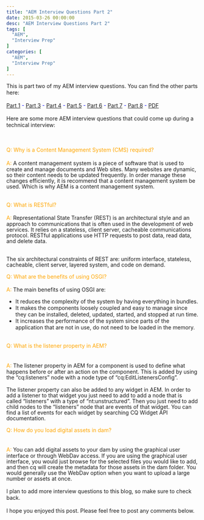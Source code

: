 ```yaml
---
title: "AEM Interview Questions Part 2"
date: 2015-03-26 00:00:00
desc: "AEM Interview Questions Part 2"
tags: [
  "AEM",
  "Interview Prep"
]
categories: [
  "AEM",
  "Interview Prep"
]
---
```


<span style="font-family: inherit;">This is part two of my AEM interview&nbsp;</span>questions<span style="font-family: inherit;">. You can find the other parts here:</span><br />
<span style="font-family: inherit;"><br /></span>
<span style="color: blue;"><span style="font-family: inherit;"><a href="http://scottwestover.blogspot.com/2015/03/aem-interview-questions.html">Part 1</a>&nbsp;-&nbsp;</span><a href="http://scottwestover.blogspot.com/2015/04/aem-interview-questions-part-3.html">Part 3</a>&nbsp;-&nbsp;<a href="http://scottwestover.blogspot.com/2015/04/aem-interview-questions-part-4.html">Part 4</a>&nbsp;-&nbsp;<a href="http://scottwestover.blogspot.com/2015/04/aem-interview-questions-part-5.html">Part 5</a>&nbsp;-&nbsp;<a href="http://scottwestover.blogspot.com/2015/04/aem-interview-questions-part-6.html">Part 6</a>&nbsp;-&nbsp;<a href="http://scottwestover.blogspot.com/2015/05/aem-interview-questions-part-7.html">Part 7</a>&nbsp;-&nbsp;<a href="http://scottwestover.blogspot.com/2015/05/aem-interview-questions-part-8.html">Part 8</a>&nbsp;-&nbsp;<a href="http://scottwestover.blogspot.com/2015/08/aem-interview-questions-pdf.html">PDF</a></span><br />
<span style="font-family: inherit;"><br /></span>
<span style="font-family: inherit;">Here are some more AEM interview questions that could come up during a technical interview:</span><br />
<span style="font-family: inherit;"><br /></span>
<br />
<div class="MsoNormal">
<span style="font-family: inherit;"><span style="color: orange; line-height: 17.1200008392334px;">Q</span><span style="color: orange; line-height: 17.1200008392334px;">:&nbsp;</span><span style="color: orange; line-height: 17.1200008392334px;">Why is a Content Management System (CMS) required?</span></span></div>
<div class="MsoNormal">
<span style="color: orange; font-family: inherit; line-height: 17.1200008392334px;"><br /></span></div>
<div class="MsoNormal">
<span style="font-family: inherit;"><span style="line-height: 17.1200008392334px;"><span style="color: orange;">A</span></span><span style="line-height: 17.1200008392334px;"><span style="color: orange;">:</span>&nbsp;</span><span style="line-height: 107%;">A
content management system is a piece of software that is used to create and
manage documents and Web sites. Many websites are dynamic, so their content
needs to be updated frequently. In order manage these changes efficiently, it
is recommend that a content management system be used. Which is why AEM is a
content management system.</span></span><br />
<span style="line-height: 107%;"><span style="font-family: inherit;"><br /></span></span>
<br />
<div class="MsoNormal">
<span style="font-family: inherit;"><span style="color: orange; line-height: 17.1200008392334px;">Q</span><span style="color: orange; line-height: 17.1200008392334px;">:&nbsp;</span><span style="color: orange; line-height: 17.1200008392334px;">What is RESTful?</span></span></div>
<div class="MsoNormal">
<span style="color: orange; font-family: inherit; line-height: 17.1200008392334px;"><br /></span></div>
<div class="MsoNormal">
<span style="font-family: inherit;"><span style="line-height: 17.1200008392334px;"><span style="color: orange;">A</span></span><span style="line-height: 17.1200008392334px;"><span style="color: orange;">:</span>&nbsp;</span><span style="line-height: 107%;">Representational
State Transfer (REST) is an architectural style and an approach to
communications that is often used in the development of web services. It relies
on a stateless, client server, cacheable communications protocol. RESTful
applications use HTTP requests to post data, read data, and delete data.</span></span><br />
<span style="line-height: 107%;"><span style="font-family: inherit;"><br /></span></span>


<br />
<div class="MsoNormal">
<span style="line-height: 107%;"><span style="font-family: inherit;">The six
architectural constraints of REST are: uniform interface, stateless, cacheable,
client server, layered system, and code on demand.<o:p></o:p></span></span></div>
<div class="MsoNormal">
<span style="line-height: 107%;"><span style="font-family: inherit;"><br /></span></span></div>
<div class="MsoNormal">
<span style="font-family: inherit;"><span style="color: orange; line-height: 17.1200008392334px;">Q</span><span style="color: orange; line-height: 17.1200008392334px;">:&nbsp;</span><span style="color: orange; line-height: 17.1200008392334px;">What are the benefits of using OSGI?</span></span></div>
<div class="MsoNormal">
<span style="color: orange; font-family: inherit; line-height: 17.1200008392334px;"><br /></span></div>
<div class="MsoNormal">
<span style="font-family: inherit;"><span style="line-height: 17.1200008392334px;"><span style="color: orange;">A</span></span><span style="line-height: 17.1200008392334px;"><span style="color: orange;">:</span>&nbsp;</span><span style="line-height: 107%;">The main
benefits of using OSGI are:</span></span><br />
<div class="MsoNormal">
</div>
<ul>
<li><span style="line-height: 107%;"><span style="font-family: inherit;">It reduces
the complexity of the system by having everything in bundles.</span></span></li>
<li><span style="line-height: 107%;"><span style="font-family: inherit;">It makes the
components loosely coupled and easy to manage since they can be installed,
deleted, updated, started, and stopped at run time.</span></span></li>
<li><span style="line-height: 107%;"><span style="font-family: inherit;">It increases
the performance of the system since parts of the application that are not in
use, do not need to be loaded in the memory.</span></span></li>
</ul>
<br /></div>
</div>
</div>
<div class="MsoNormal">
<div class="MsoNormal">
<span style="font-family: inherit;"><span style="color: orange; line-height: 17.1200008392334px;">Q</span><span style="color: orange; line-height: 17.1200008392334px;">:&nbsp;</span><span style="color: orange; line-height: 17.1200008392334px;">What is the listener property in AEM?</span></span></div>
<div class="MsoNormal">
<span style="color: orange; font-family: inherit; line-height: 17.1200008392334px;"><br /></span></div>
<span style="font-family: inherit; line-height: 17.1200008392334px;"></span><br />
<div class="MsoNormal">
<span style="font-family: inherit;"><span style="line-height: 17.1200008392334px;"><span style="color: orange;">A</span></span><span style="line-height: 17.1200008392334px;"><span style="color: orange;">:</span>&nbsp;</span><span style="line-height: 107%;">The listener
property in AEM for a component is used to define what happens before or after
an action on the component. This is added by using the “cq:listeners” node with
a node type of “cq:EditListenersConfig”.</span></span><br />
<div class="MsoNormal">
<span style="line-height: 107%;"><span style="font-family: inherit;"><o:p></o:p></span></span></div>
<div class="MsoNormal">
<span style="line-height: 17.1200008392334px;"><span style="font-family: inherit;"><br /></span></span></div>
<div class="MsoNormal">
<span style="line-height: 107%;"><span style="font-family: inherit;">The
listener property can also be added to any widget in AEM. In order to add a
listener to that widget you just need to add to add a node that is called
“listeners” with a type of “nt:unstructured”. Then you just need to add child
nodes to the “listeners” node that are events of that widget. You can find a
list of events for each widget by searching CQ Widget API documentation.</span></span></div>
<div class="MsoNormal">
<span style="line-height: 107%;"><span style="font-family: inherit;"><br /></span></span></div>
<div class="MsoNormal">
<span style="font-family: inherit;"><span style="color: orange; line-height: 17.1200008392334px;">Q</span><span style="color: orange; line-height: 17.1200008392334px;">:&nbsp;</span><span style="color: orange; line-height: 17.1200008392334px;">How do you load digital assets in dam?</span></span></div>
<div class="MsoNormal">
<span style="color: orange; font-family: inherit; line-height: 17.1200008392334px;"><br /></span></div>
<span style="font-family: inherit; line-height: 17.1200008392334px;"></span><br />
<div class="MsoNormal">
<span style="font-family: inherit;"><span style="line-height: 17.1200008392334px;"><span style="color: orange;">A</span></span><span style="line-height: 17.1200008392334px;"><span style="color: orange;">:</span>&nbsp;</span><span style="line-height: 107%;">You
can add digital assets to your dam by using the graphical user interface or
through WebDav access. If you are using the graphical user interface, you would
just browse for the selected files you would like to add, and then cq will
create the metadata for those assets in the dam folder. You would generally use
the WebDav option when you want to upload a large number or assets at once.</span></span><br />
<span style="line-height: 17.1200008392334px;"><span style="font-family: inherit;"><br /></span></span></div>
</div>
<span style="font-family: inherit;">I plan to add more interview questions to this blog, so make sure to check back.</span><br />
<span style="font-family: inherit; line-height: 17.1200008392334px;"></span><br />
<span style="font-family: inherit;">I hope you enjoyed this post. Please feel free to post any comments below.</span></div>
